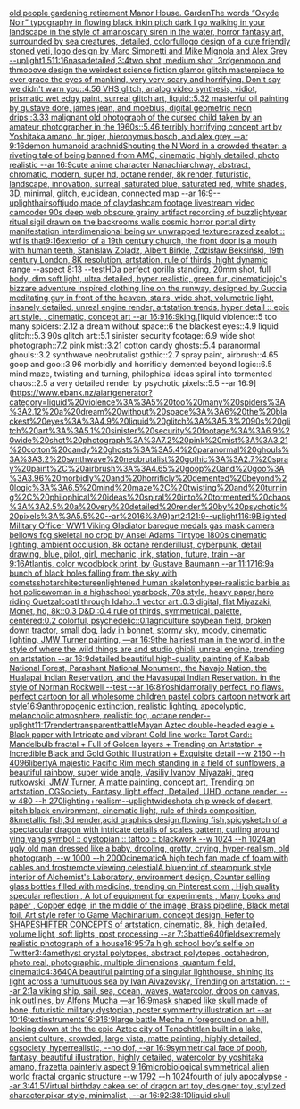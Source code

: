 [old people gardening retirement Manor House. Garden](https://www.ebank.nz/aiartgenerator?category=old%20people%20gardening%20retirement%20Manor%20House.%20Garden)[The words “Oxyde Noir” typography in flowing black ink](https://www.ebank.nz/aiartgenerator?category=The%20words%20%E2%80%9COxyde%20Noir%E2%80%9D%20typography%20in%20flowing%20black%20ink)[in pitch dark I go walking in your landscape in the style of amano](https://www.ebank.nz/aiartgenerator?category=in%20pitch%20dark%20I%20go%20walking%20in%20your%20landscape%20in%20the%20style%20of%20amano)[scary siren in the water, horror fantasy art, surrounded by sea creatures, detailed, colorful](https://www.ebank.nz/aiartgenerator?category=scary%20siren%20in%20the%20water%2C%20horror%20fantasy%20art%2C%20surrounded%20by%20sea%20creatures%2C%20detailed%2C%20colorful)[logo design of a cute friendly stoned yeti, logo design by Marc Simonetti and Mike Mignola and Alex Grey --uplight](https://www.ebank.nz/aiartgenerator?category=logo%20design%20of%20a%20cute%20friendly%20stoned%20yeti%2C%20logo%20design%20by%20Marc%20Simonetti%20and%20Mike%20Mignola%20and%20Alex%20Grey%20--uplight)[1.5](https://www.ebank.nz/aiartgenerator?category=1.5)[11:16](https://www.ebank.nz/aiartgenerator?category=11%3A16)[nasa](https://www.ebank.nz/aiartgenerator?category=nasa)[detailed,](https://www.ebank.nz/aiartgenerator?category=detailed%2C)[3:4](https://www.ebank.nz/aiartgenerator?category=3%3A4)[two shot, medium shot, 3rdgenmoon and thmooove design the weirdest science fiction glamor glitch masterpiece to ever grace the eyes of mankind, very very scary and horrifying. Don't say we didn't warn you::4.56 VHS glitch, analog video synthesis, vidiot, prismatic wet edgy paint, surreal glitch art, liquid::5.32 masterful oil painting by gustave dore, james jean, and moebius, digital geometric neon drips::3.33 malignant old photograph of the cursed child taken by an amateur photographer in the 1960s::5.46 terribly horrifying concept art by Yoshitaka amano, hr giger, hieronymus bosch, and alex grey --ar 9:16](https://www.ebank.nz/aiartgenerator?category=two%20shot%2C%20medium%20shot%2C%203rdgenmoon%20and%20thmooove%20design%20the%20weirdest%20science%20fiction%20glamor%20glitch%20masterpiece%20to%20ever%20grace%20the%20eyes%20of%20mankind%2C%20very%20very%20scary%20and%20horrifying.%20Don%27t%20say%20we%20didn%27t%20warn%20you%3A%3A4.56%20VHS%20glitch%2C%20analog%20video%20synthesis%2C%20vidiot%2C%20prismatic%20wet%20edgy%20paint%2C%20surreal%20glitch%20art%2C%20liquid%3A%3A5.32%20masterful%20oil%20painting%20by%20gustave%20dore%2C%20james%20jean%2C%20and%20moebius%2C%20digital%20geometric%20neon%20drips%3A%3A3.33%20malignant%20old%20photograph%20of%20the%20cursed%20child%20taken%20by%20an%20amateur%20photographer%20in%20the%201960s%3A%3A5.46%20terribly%20horrifying%20concept%20art%20by%20Yoshitaka%20amano%2C%20hr%20giger%2C%20hieronymus%20bosch%2C%20and%20alex%20grey%20--ar%209%3A16)[demon humanoid arachnid](https://www.ebank.nz/aiartgenerator?category=demon%20humanoid%20arachnid)[Shouting the N Word in a crowded theater: a riveting tale of being banned from AMC, cinematic, highly detailed, photo realistic --ar 16:9](https://www.ebank.nz/aiartgenerator?category=Shouting%20the%20N%20Word%20in%20a%20crowded%20theater%3A%20a%20riveting%20tale%20of%20being%20banned%20from%20AMC%2C%20cinematic%2C%20highly%20detailed%2C%20photo%20realistic%20--ar%2016%3A9)[cute anime character Nanachi](https://www.ebank.nz/aiartgenerator?category=cute%20anime%20character%20Nanachi)[archway, abstract, chromatic, modern, super hd, octane render, 8k render, futuristic, landscape, innovation, surreal, saturated blue, saturated red, white shades, 3D, minimal, glitch, euclidean, connected map --ar 16:9](https://www.ebank.nz/aiartgenerator?category=archway%2C%20abstract%2C%20chromatic%2C%20modern%2C%20super%20hd%2C%20octane%20render%2C%208k%20render%2C%20futuristic%2C%20landscape%2C%20innovation%2C%20surreal%2C%20saturated%20blue%2C%20saturated%20red%2C%20white%20shades%2C%203D%2C%20minimal%2C%20glitch%2C%20euclidean%2C%20connected%20map%20--ar%2016%3A9)[--uplight](https://www.ebank.nz/aiartgenerator?category=--uplight)[hair](https://www.ebank.nz/aiartgenerator?category=hair)[soft](https://www.ebank.nz/aiartgenerator?category=soft)[judo,made of clay](https://www.ebank.nz/aiartgenerator?category=judo%2Cmade%20of%20clay)[dashcam footage livestream video camcoder 90s deep web obscure grainy artifact recording of buzzlightyear ritual sigil drawn on the backrooms walls cosmic horror portal dirty manifestation interdimensional being uv unwrapped texture](https://www.ebank.nz/aiartgenerator?category=dashcam%20footage%20livestream%20video%20camcoder%2090s%20deep%20web%20obscure%20grainy%20artifact%20recording%20of%20buzzlightyear%20ritual%20sigil%20drawn%20on%20the%20backrooms%20walls%20cosmic%20horror%20portal%20dirty%20manifestation%20interdimensional%20being%20uv%20unwrapped%20texture)[crazed zealot :: wtf is that](https://www.ebank.nz/aiartgenerator?category=crazed%20zealot%20%3A%3A%20wtf%20is%20that)[9:16](https://www.ebank.nz/aiartgenerator?category=9%3A16)[exterior of a 19th century church, the front door is a mouth with human teeth, Stanislaw Zoladz, Albert Birkle, Zdzisław Beksiński, 19th century London, 8K resolution, artstation, rule of thirds, hight dynamic range --aspect 8:13 --test](https://www.ebank.nz/aiartgenerator?category=exterior%20of%20a%2019th%20century%20church%2C%20the%20front%20door%20is%20a%20mouth%20with%20human%20teeth%2C%20Stanislaw%20Zoladz%2C%20Albert%20Birkle%2C%20Zdzis%C5%82aw%20Beksi%C5%84ski%2C%2019th%20century%20London%2C%208K%20resolution%2C%20artstation%2C%20rule%20of%20thirds%2C%20hight%20dynamic%20range%20--aspect%208%3A13%20--test)[HD](https://www.ebank.nz/aiartgenerator?category=HD)[a perfect gorilla standing, 20mm shot, full body, dim soft light, ultra detailed, hyper realistic, green fur, cinematic](https://www.ebank.nz/aiartgenerator?category=a%20perfect%20gorilla%20standing%2C%2020mm%20shot%2C%20full%20body%2C%20dim%20soft%20light%2C%20ultra%20detailed%2C%20hyper%20realistic%2C%20green%20fur%2C%20cinematic)[jojo's bizzare adventure inspired clothing line on the runway, designed by Gucci](https://www.ebank.nz/aiartgenerator?category=jojo%27s%20bizzare%20adventure%20inspired%20clothing%20line%20on%20the%20runway%2C%20designed%20by%20Gucci)[a meditating guy in front of the heaven, stairs, wide shot, volumetric light, insanely detailed, unreal engine render, artstation trends, hyper detail :: epic art style. , cinematic, concept art --ar 16:9](https://www.ebank.nz/aiartgenerator?category=a%20meditating%20guy%20in%20front%20of%20the%20heaven%2C%20stairs%2C%20wide%20shot%2C%20volumetric%20light%2C%20insanely%20detailed%2C%20unreal%20engine%20render%2C%20artstation%20trends%2C%20hyper%20detail%20%3A%3A%20epic%20art%20style.%20%2C%20cinematic%2C%20concept%20art%20--ar%2016%3A9)[16:9](https://www.ebank.nz/aiartgenerator?category=16%3A9)[king.](https://www.ebank.nz/aiartgenerator?category=king.)[liquid violence::5 too many spiders::2.12 a dream without space::6 the blackest eyes::4.9 liquid glitch::5.3 90s glitch art::5.1 sinister security footage::6.9 wide shot photograph::7.2 pink mist::3.21 cotton candy ghosts::5.4 paranormal ghouls::3.2 synthwave neobrutalist gothic::2.7 spray paint, airbrush::4.65 goop and goo::3.96 morbidly and horrificly demented beyond logic::6.5 mind maze, twisting and turning, philophical ideas spiral into tormented chaos::2.5 a very detailed render by psychotic pixels::5.5 --ar 16:9](https://www.ebank.nz/aiartgenerator?category=liquid%20violence%3A%3A5%20too%20many%20spiders%3A%3A2.12%20a%20dream%20without%20space%3A%3A6%20the%20blackest%20eyes%3A%3A4.9%20liquid%20glitch%3A%3A5.3%2090s%20glitch%20art%3A%3A5.1%20sinister%20security%20footage%3A%3A6.9%20wide%20shot%20photograph%3A%3A7.2%20pink%20mist%3A%3A3.21%20cotton%20candy%20ghosts%3A%3A5.4%20paranormal%20ghouls%3A%3A3.2%20synthwave%20neobrutalist%20gothic%3A%3A2.7%20spray%20paint%2C%20airbrush%3A%3A4.65%20goop%20and%20goo%3A%3A3.96%20morbidly%20and%20horrificly%20demented%20beyond%20logic%3A%3A6.5%20mind%20maze%2C%20twisting%20and%20turning%2C%20philophical%20ideas%20spiral%20into%20tormented%20chaos%3A%3A2.5%20a%20very%20detailed%20render%20by%20psychotic%20pixels%3A%3A5.5%20--ar%2016%3A9)[art](https://www.ebank.nz/aiartgenerator?category=art)[2:1](https://www.ebank.nz/aiartgenerator?category=2%3A1)[21:9](https://www.ebank.nz/aiartgenerator?category=21%3A9)[--uplight](https://www.ebank.nz/aiartgenerator?category=--uplight)[1](https://www.ebank.nz/aiartgenerator?category=1)[16:9](https://www.ebank.nz/aiartgenerator?category=16%3A9)[Blighted Military Officer WW1  Viking Gladiator baroque medals gas mask camera bellows fog skeletal no crop by Ansel Adams Tintype 1800s cinematic lighting, ambient occlusion, 8k octane render](https://www.ebank.nz/aiartgenerator?category=Blighted%20Military%20Officer%20WW1%20%20Viking%20Gladiator%20baroque%20medals%20gas%20mask%20camera%20bellows%20fog%20skeletal%20no%20crop%20by%20Ansel%20Adams%20Tintype%201800s%20cinematic%20lighting%2C%20ambient%20occlusion%2C%208k%20octane%20render)[illust, cyberpunk, detail drawing, blue, pilot, girl, mechanic, ink, station, future, train --ar 9:16](https://www.ebank.nz/aiartgenerator?category=illust%2C%20cyberpunk%2C%20detail%20drawing%2C%20blue%2C%20pilot%2C%20girl%2C%20mechanic%2C%20ink%2C%20station%2C%20future%2C%20train%20--ar%209%3A16)[Atlantis, color woodblock print, by Gustave Baumann --ar 11:17](https://www.ebank.nz/aiartgenerator?category=Atlantis%2C%20color%20woodblock%20print%2C%20by%20Gustave%20Baumann%20--ar%2011%3A17)[16:9](https://www.ebank.nz/aiartgenerator?category=16%3A9)[a bunch of black holes falling from the sky with comets](https://www.ebank.nz/aiartgenerator?category=a%20bunch%20of%20black%20holes%20falling%20from%20the%20sky%20with%20comets)[shot](https://www.ebank.nz/aiartgenerator?category=shot)[architecture](https://www.ebank.nz/aiartgenerator?category=architecture)[enlightened human skeleton](https://www.ebank.nz/aiartgenerator?category=enlightened%20human%20skeleton)[hyper-realistic barbie as hot policewoman in a highschool yearbook, 70s style, heavy paper,](https://www.ebank.nz/aiartgenerator?category=hyper-realistic%20barbie%20as%20hot%20policewoman%20in%20a%20highschool%20yearbook%2C%2070s%20style%2C%20heavy%20paper%2C)[hero riding Quetzalcoatl through Idaho::1 vector art::0.3 digital, flat Miyazaki, Monet, hd, 8k::0.3 D&D::0.4 rule of thirds, symmetrical, palette, centered:0.2 colorful, psychedelic::0.1](https://www.ebank.nz/aiartgenerator?category=hero%20riding%20Quetzalcoatl%20through%20Idaho%3A%3A1%20vector%20art%3A%3A0.3%20digital%2C%20flat%20Miyazaki%2C%20Monet%2C%20hd%2C%208k%3A%3A0.3%20D%26D%3A%3A0.4%20rule%20of%20thirds%2C%20symmetrical%2C%20palette%2C%20centered%3A0.2%20colorful%2C%20psychedelic%3A%3A0.1)[agriculture soybean field, broken down tractor, small dog, lady in bonnet, stormy sky, moody, cinematic lighting, JMW Turner painting, —ar 16:9](https://www.ebank.nz/aiartgenerator?category=agriculture%20soybean%20field%2C%20broken%20down%20tractor%2C%20small%20dog%2C%20lady%20in%20bonnet%2C%20stormy%20sky%2C%20moody%2C%20cinematic%20lighting%2C%20JMW%20Turner%20painting%2C%20%E2%80%94ar%2016%3A9)[the hairiest man in the world, in the style of where the wild things are and studio ghibli, unreal engine, trending on artstation --ar 16:9](https://www.ebank.nz/aiartgenerator?category=the%20hairiest%20man%20in%20the%20world%2C%20in%20the%20style%20of%20where%20the%20wild%20things%20are%20and%20studio%20ghibli%2C%20unreal%20engine%2C%20trending%20on%20artstation%20--ar%2016%3A9)[detailed beautiful high-quality painting of Kaibab National Forest, Parashant National Monument, the Navajo Nation, the Hualapai Indian Reservation, and the Havasupai Indian Reservation. in the style of Norman Rockwell --test --ar 16:8](https://www.ebank.nz/aiartgenerator?category=detailed%20beautiful%20high-quality%20painting%20of%20Kaibab%20National%20Forest%2C%20Parashant%20National%20Monument%2C%20the%20Navajo%20Nation%2C%20the%20Hualapai%20Indian%20Reservation%2C%20and%20the%20Havasupai%20Indian%20Reservation.%20in%20the%20style%20of%20Norman%20Rockwell%20--test%20--ar%2016%3A8)[Yoshida](https://www.ebank.nz/aiartgenerator?category=Yoshida)[morally perfect. no flaws. perfect cartoon for all wholesome children pastel colors cartoon network art style](https://www.ebank.nz/aiartgenerator?category=morally%20perfect.%20no%20flaws.%20perfect%20cartoon%20for%20all%20wholesome%20children%20pastel%20colors%20cartoon%20network%20art%20style)[16:9](https://www.ebank.nz/aiartgenerator?category=16%3A9)[anthropogenic extinction, realistic lighting, apocolyptic, melancholic atmosphere, realistic fog, octane render](https://www.ebank.nz/aiartgenerator?category=anthropogenic%20extinction%2C%20realistic%20lighting%2C%20apocolyptic%2C%20melancholic%20atmosphere%2C%20realistic%20fog%2C%20octane%20render)[--uplight](https://www.ebank.nz/aiartgenerator?category=--uplight)[11:17](https://www.ebank.nz/aiartgenerator?category=11%3A17)[render](https://www.ebank.nz/aiartgenerator?category=render)[transparent](https://www.ebank.nz/aiartgenerator?category=transparent)[battle](https://www.ebank.nz/aiartgenerator?category=battle)[Mayan Aztec double-headed eagle + Black paper with Intricate and vibrant Gold line work:: Tarot Card:: Mandelbulb fractal + Full of Golden layers + Trending on Artstation + Incredible Black and Gold Gothic Illustration + Exquisite detail --w 2160  --h 4096](https://www.ebank.nz/aiartgenerator?category=Mayan%20Aztec%20double-headed%20eagle%20%2B%20Black%20paper%20with%20Intricate%20and%20vibrant%20Gold%20line%20work%3A%3A%20Tarot%20Card%3A%3A%20Mandelbulb%20fractal%20%2B%20Full%20of%20Golden%20layers%20%2B%20Trending%20on%20Artstation%20%2B%20Incredible%20Black%20and%20Gold%20Gothic%20Illustration%20%2B%20Exquisite%20detail%20--w%202160%20%20--h%204096)[liberty](https://www.ebank.nz/aiartgenerator?category=liberty)[A majestic Pacific Rim mech standing in a field of sunflowers, a beautiful rainbow, super wide angle, Vasiliy Ivanov, Miyazaki, greg rutkowski, JMW Turner, A matte painting, concept art, Trending on artstation, CGSociety, Fantasy, light effect, Detailed, UHD, octane render. --w 480 --h 270](https://www.ebank.nz/aiartgenerator?category=A%20majestic%20Pacific%20Rim%20mech%20standing%20in%20a%20field%20of%20sunflowers%2C%20a%20beautiful%20rainbow%2C%20super%20wide%20angle%2C%20Vasiliy%20Ivanov%2C%20Miyazaki%2C%20greg%20rutkowski%2C%20JMW%20Turner%2C%20A%20matte%20painting%2C%20concept%20art%2C%20Trending%20on%20artstation%2C%20CGSociety%2C%20Fantasy%2C%20light%20effect%2C%20Detailed%2C%20UHD%2C%20octane%20render.%20--w%20480%20--h%20270)[lighting+realism](https://www.ebank.nz/aiartgenerator?category=lighting%2Brealism)[--uplight](https://www.ebank.nz/aiartgenerator?category=--uplight)[wideshot](https://www.ebank.nz/aiartgenerator?category=wideshot)[a ship wreck of desert, pitch black environment, cinematic light, rule of thirds composition, 8k](https://www.ebank.nz/aiartgenerator?category=a%20ship%20wreck%20of%20desert%2C%20pitch%20black%20environment%2C%20cinematic%20light%2C%20rule%20of%20thirds%20composition%2C%208k)[metallic fish,3d render,acid graphics design,flowing fish,spicy](https://www.ebank.nz/aiartgenerator?category=metallic%20fish%2C3d%20render%2Cacid%20graphics%20design%2Cflowing%20fish%2Cspicy)[sketch of a spectacular dragon with intricate details of scales pattern, curling around ying yang symbol :: dystopian :: tattoo :: blackwork --w 1024 --h 1024](https://www.ebank.nz/aiartgenerator?category=sketch%20of%20a%20spectacular%20dragon%20with%20intricate%20details%20of%20scales%20pattern%2C%20curling%20around%20ying%20yang%20symbol%20%3A%3A%20dystopian%20%3A%3A%20tattoo%20%3A%3A%20blackwork%20--w%201024%20--h%201024)[an ugly old man dressed like a baby, drooling, grotty, crying, hyper-realism, old photograph, --w 1000 --h 2000](https://www.ebank.nz/aiartgenerator?category=an%20ugly%20old%20man%20dressed%20like%20a%20baby%2C%20drooling%2C%20grotty%2C%20crying%2C%20hyper-realism%2C%20old%20photograph%2C%20--w%201000%20--h%202000)[cinematic](https://www.ebank.nz/aiartgenerator?category=cinematic)[A high tech fan made of foam with cables and frost](https://www.ebank.nz/aiartgenerator?category=A%20high%20tech%20fan%20made%20of%20foam%20with%20cables%20and%20frost)[remote viewing celestial](https://www.ebank.nz/aiartgenerator?category=remote%20viewing%20celestial)[A blueprint of steampunk style interior of Alchemist's Laboratory,  environment  design, Counter selling glass bottles filled with medicine,  trending on Pinterest.com  , High quality specular reflection , A lot of equipment for experiments , Many books and paper ,  Copper  edge, in the middle of the image, Brass pipeline,  Black metal foil,  Art style refer to Game Machinarium.  concept design, Refer to SHAPESHIFTER CONCEPTS  of artstation, cinematic,  8k, high detailed,  volume light,  soft lights,  post processing    --ar 7:3](https://www.ebank.nz/aiartgenerator?category=A%20blueprint%20of%20steampunk%20style%20interior%20of%20Alchemist%27s%20Laboratory%2C%20%20environment%20%20design%2C%20Counter%20selling%20glass%20bottles%20filled%20with%20medicine%2C%20%20trending%20on%20Pinterest.com%20%20%2C%20High%20quality%20specular%20reflection%20%2C%20A%20lot%20of%20equipment%20for%20experiments%20%2C%20Many%20books%20and%20paper%20%2C%20%20Copper%20%20edge%2C%20in%20the%20middle%20of%20the%20image%2C%20Brass%20pipeline%2C%20%20Black%20metal%20foil%2C%20%20Art%20style%20refer%20to%20Game%20Machinarium.%20%20concept%20design%2C%20Refer%20to%20SHAPESHIFTER%20CONCEPTS%20%20of%20artstation%2C%20cinematic%2C%20%208k%2C%20high%20detailed%2C%20%20volume%20light%2C%20%20soft%20lights%2C%20%20post%20processing%20%20%20%20--ar%207%3A3)[battle](https://www.ebank.nz/aiartgenerator?category=battle)[640](https://www.ebank.nz/aiartgenerator?category=640)[fields](https://www.ebank.nz/aiartgenerator?category=fields)[extremely realistic photograph of a house](https://www.ebank.nz/aiartgenerator?category=extremely%20realistic%20photograph%20of%20a%20house)[16:9](https://www.ebank.nz/aiartgenerator?category=16%3A9)[5:7](https://www.ebank.nz/aiartgenerator?category=5%3A7)[a high school boy’s selfie on Twitter](https://www.ebank.nz/aiartgenerator?category=a%20high%20school%20boy%E2%80%99s%20selfie%20on%20Twitter)[3:4](https://www.ebank.nz/aiartgenerator?category=3%3A4)[amethyst crystal polytopes, abstract polytopes, octahedron, photo real, photographic, multiple dimensions, quantum field, cinematic](https://www.ebank.nz/aiartgenerator?category=amethyst%20crystal%20polytopes%2C%20abstract%20polytopes%2C%20octahedron%2C%20photo%20real%2C%20photographic%2C%20multiple%20dimensions%2C%20quantum%20field%2C%20cinematic)[4:3](https://www.ebank.nz/aiartgenerator?category=4%3A3)[640](https://www.ebank.nz/aiartgenerator?category=640)[A beautiful painting of a singular lighthouse, shining its light across a tumultuous sea by Ivan Aivazovsky, Trending on artstation. :: --ar 2:1](https://www.ebank.nz/aiartgenerator?category=A%20beautiful%20painting%20of%20a%20singular%20lighthouse%2C%20shining%20its%20light%20across%20a%20tumultuous%20sea%20by%20Ivan%20Aivazovsky%2C%20Trending%20on%20artstation.%20%3A%3A%20--ar%202%3A1)[a viking ship, sail, sea, ocean, waves, watercolor, drops on canvas, ink outlines, by Alfons Mucha —ar 16:9](https://www.ebank.nz/aiartgenerator?category=a%20viking%20ship%2C%20sail%2C%20sea%2C%20ocean%2C%20waves%2C%20watercolor%2C%20drops%20on%20canvas%2C%20ink%20outlines%2C%20by%20Alfons%20Mucha%20%E2%80%94ar%2016%3A9)[mask shaped like skull made of bone, futuristic military dystopian, poster symmertry illustration art --ar 10:16](https://www.ebank.nz/aiartgenerator?category=mask%20shaped%20like%20skull%20made%20of%20bone%2C%20futuristic%20military%20dystopian%2C%20poster%20symmertry%20illustration%20art%20--ar%2010%3A16)[text](https://www.ebank.nz/aiartgenerator?category=text)[instruments](https://www.ebank.nz/aiartgenerator?category=instruments)[16:9](https://www.ebank.nz/aiartgenerator?category=16%3A9)[16:9](https://www.ebank.nz/aiartgenerator?category=16%3A9)[large battle Mecha in foreground on a hill, looking down at the the epic Aztec city of Tenochtitlan built in a lake, ancient culture, crowded, large vista, matte painting, highly detailed, cgsociety, hyperrealistic, --no dof, --ar 16:9](https://www.ebank.nz/aiartgenerator?category=large%20battle%20Mecha%20in%20foreground%20on%20a%20hill%2C%20looking%20down%20at%20the%20the%20epic%20Aztec%20city%20of%20Tenochtitlan%20built%20in%20a%20lake%2C%20ancient%20culture%2C%20crowded%2C%20large%20vista%2C%20matte%20painting%2C%20highly%20detailed%2C%20cgsociety%2C%20hyperrealistic%2C%20--no%20dof%2C%20--ar%2016%3A9)[symmetrical face of pooh, fantasy, beautiful illustration, highly detailed, watercolor by yoshitaka amano, frazetta painterly aspect 9:16](https://www.ebank.nz/aiartgenerator?category=symmetrical%20face%20of%20pooh%2C%20fantasy%2C%20beautiful%20illustration%2C%20highly%20detailed%2C%20watercolor%20by%20yoshitaka%20amano%2C%20frazetta%20painterly%20aspect%209%3A16)[microbiological symmetrical alien world fractal organic structure --w 1792 --h 1024](https://www.ebank.nz/aiartgenerator?category=microbiological%20symmetrical%20alien%20world%20fractal%20organic%20structure%20--w%201792%20--h%201024)[fourth of july apocalypse --ar 3:4](https://www.ebank.nz/aiartgenerator?category=fourth%20of%20july%20apocalypse%20--ar%203%3A4)[1.5](https://www.ebank.nz/aiartgenerator?category=1.5)[Virtual birthday cake](https://www.ebank.nz/aiartgenerator?category=Virtual%20birthday%20cake)[a set of dragon art toy, designer toy ,stylized character,pixar style, minimalist , --ar 16:9](https://www.ebank.nz/aiartgenerator?category=a%20set%20of%20dragon%20art%20toy%2C%20designer%20toy%20%2Cstylized%20character%2Cpixar%20style%2C%20minimalist%20%2C%20--ar%2016%3A9)[2:3](https://www.ebank.nz/aiartgenerator?category=2%3A3)[8:10](https://www.ebank.nz/aiartgenerator?category=8%3A10)[liquid skull](https://www.ebank.nz/aiartgenerator?category=liquid%20skull)